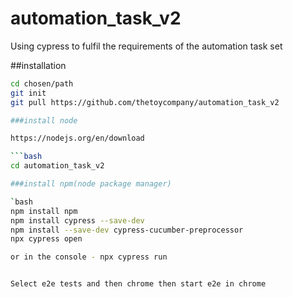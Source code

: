 # automation_task_v2
Using cypress to fulfil the requirements of the automation task set


##installation
```bash
cd chosen/path
git init
git pull https://github.com/thetoycompany/automation_task_v2

###install node

https://nodejs.org/en/download 

```bash
cd automation_task_v2

###install npm(node package manager)

`bash
npm install npm
npm install cypress --save-dev
npm install --save-dev cypress-cucumber-preprocessor
npx cypress open

or in the console - npx cypress run


Select e2e tests and then chrome then start e2e in chrome